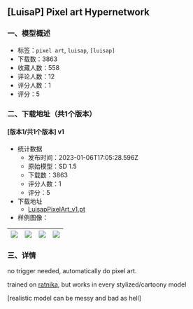 ## [LuisaP] Pixel art Hypernetwork
### 一、模型概述

- 标签：`pixel art`, `luisap`, `[luisap]`
- 下载数：3863
- 收藏人数：558
- 评论人数：12
- 评分人数：1
- 评分：5

### 二、下载地址（共1个版本）

#### [版本1/共1个版本] v1

- 统计数据
  - 发布时间：2023-01-06T17:05:28.596Z
  - 原始模型：SD 1.5
  - 下载数：3863
  - 评分人数：1
  - 评分：5
- 下载地址
  - [LuisapPixelArt_v1.pt](https://civitai.com/api/download/models/4411)
- 样例图像：

| <img src="https://image.civitai.com/xG1nkqKTMzGDvpLrqFT7WA/eff796a4-b54e-4fad-80e0-71b165952b00/width=450/29857.jpeg" /> | <img src="https://image.civitai.com/xG1nkqKTMzGDvpLrqFT7WA/aa6ebd0e-9a5c-45ce-f26c-e0898630d100/width=450/29865.jpeg" /> | <img src="https://image.civitai.com/xG1nkqKTMzGDvpLrqFT7WA/9a7c1835-fcd7-43b0-b972-84ddc0f38f00/width=450/29864.jpeg" /> | <img src="https://image.civitai.com/xG1nkqKTMzGDvpLrqFT7WA/d72dc1a2-6ac5-4488-8275-4ffc3e478e00/width=450/29863.jpeg" /> |
| ---- | ---- | ---- | ---- |


### 三、详情
<p>no trigger needed, automatically do pixel art.</p><p>trained on <a rel="ugc" href="https://civitai.com/models/2670/ratnikamix">ratnika</a>, but works in every stylized/cartoony model</p><p>[realistic model can be messy and bad as hell]</p>